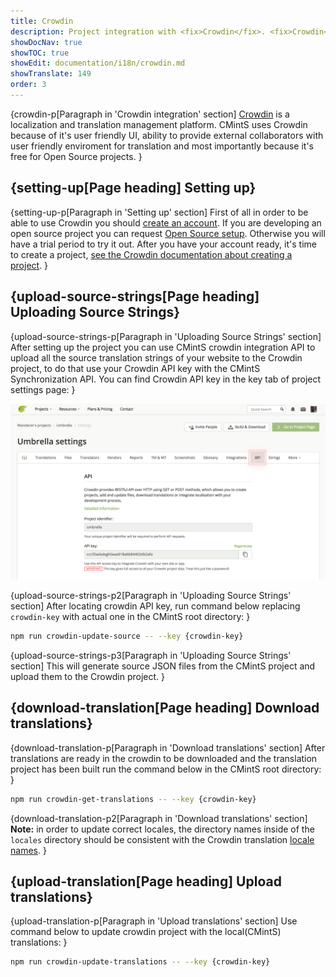 ```yaml
---
title: Crowdin
description: Project integration with <fix>Crowdin</fix>. <fix>Crowdin</fix> synchronization scripts and how to request Open Source setup for free.
showDocNav: true
showTOC: true
showEdit: documentation/i18n/crowdin.md
showTranslate: 149
order: 3
---
```


{crowdin-p[Paragraph in 'Crowdin integration' section]
<a href="https://crowdin.com/" target="_blank">Crowdin</a> is a localization and
translation management platform. <fix>CMintS</fix> uses Crowdin because of it's
user friendly UI, ability to provide external collaborators with user friendly
enviroment for translation and most importantly because it's free for Open
Source projects.
}

## {setting-up[Page heading] Setting up}

{setting-up-p[Paragraph in 'Setting up' section]
First of all in order to be able to use Crowdin you should [create an
account](https://crowdin.com/join). If you are developing an open source project
you can request [Open Source
setup](https://crowdin.com/page/open-source-project-setup-request). Otherwise
you will have a trial period to try it out. After you have your account ready,
it's time to create a project, [see the Crowdin documentation about creating a
project](https://support.crowdin.com/creating-project/).
}

## {upload-source-strings[Page heading] Uploading Source Strings}

{upload-source-strings-p[Paragraph in 'Uploading Source Strings' section]
After setting up the project you can use <fix>CMintS</fix> crowdin integration
API to upload all the source translation strings of your website to the Crowdin
project, to do that use your Crowdin API key with the <fix>CMintS</fix>
Synchronization API. You can find Crowdin API key in the  key tab of project
settings page:
}

![Crowdin api location](/images/crowdin-key.png)

{upload-source-strings-p2[Paragraph in 'Uploading Source Strings' section]
After locating crowdin API key, run command below replacing `crowdin-key` with
actual one in the <fix>CMintS</fix> root directory:
}

```bash
npm run crowdin-update-source -- --key {crowdin-key}
```

{upload-source-strings-p3[Paragraph in 'Uploading Source Strings' section]
This will generate source JSON files from the <fix>CMintS</fix> project and
upload them to the Crowdin project.
}

## {download-translation[Page heading] Download translations}

{download-translation-p[Paragraph in 'Download translations' section]
After translations are ready in the crowdin to be downloaded and the translation
project has been built run the command below in the <fix>CMintS</fix> root
directory:
}

```bash
npm run crowdin-get-translations -- --key {crowdin-key}
```

{download-translation-p2[Paragraph in 'Download translations' section]
**Note:** in order to update correct locales, the directory names inside of the
<fix>`locales`</fix> directory should be consistent with the Crowdin translation
[locale names](https://support.crowdin.com/api/language-codes/).
}

## {upload-translation[Page heading] Upload translations}

{upload-translation-p[Paragraph in 'Upload translations' section]
Use command below to update crowdin project with the local(<fix>CMintS</fix>)
translations:
}

```bash
npm run crowdin-update-translations -- --key {crowdin-key}
```
